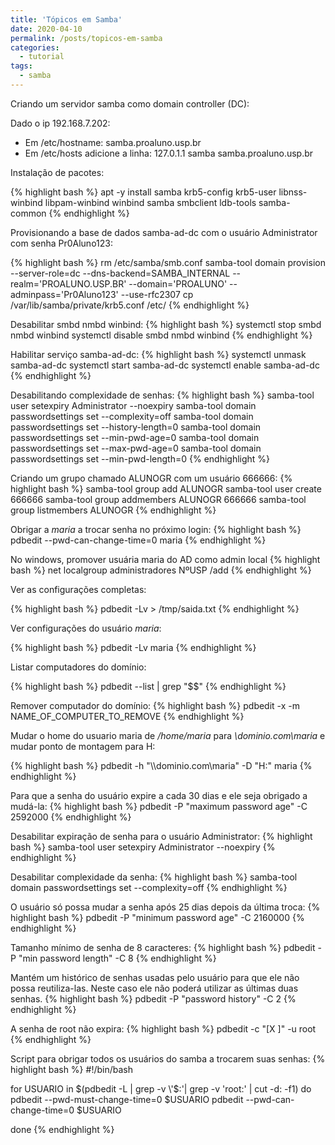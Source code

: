 ```yaml
---
title: 'Tópicos em Samba'
date: 2020-04-10
permalink: /posts/topicos-em-samba
categories:
  - tutorial
tags:
  - samba
---
```


Criando um servidor samba como domain controller (DC):

Dado o ip 192.168.7.202:

- Em /etc/hostname: samba.proaluno.usp.br
- Em /etc/hosts adicione a linha: 127.0.1.1 samba samba.proaluno.usp.br




Instalação de pacotes:

{% highlight bash %}
apt -y install samba krb5-config krb5-user libnss-winbind libpam-winbind winbind samba smbclient ldb-tools samba-common
{% endhighlight %} 

Provisionando a base de dados samba-ad-dc com o usuário Administrator com senha Pr0Aluno123:

{% highlight bash %}
rm /etc/samba/smb.conf
samba-tool domain provision --server-role=dc --dns-backend=SAMBA_INTERNAL --realm='PROALUNO.USP.BR' --domain='PROALUNO' --adminpass='Pr0Aluno123' --use-rfc2307
cp /var/lib/samba/private/krb5.conf /etc/
{% endhighlight %}

Desabilitar smbd nmbd winbind:
{% highlight bash %}
systemctl stop smbd nmbd winbind
systemctl disable smbd nmbd winbind
{% endhighlight %} 

Habilitar serviço samba-ad-dc:
{% highlight bash %}
systemctl unmask samba-ad-dc
systemctl start samba-ad-dc
systemctl enable samba-ad-dc 
{% endhighlight %}   

Desabilitando complexidade de senhas:
{% highlight bash %}
samba-tool user setexpiry Administrator --noexpiry 
samba-tool domain passwordsettings set --complexity=off
samba-tool domain passwordsettings set --history-length=0
samba-tool domain passwordsettings set --min-pwd-age=0
samba-tool domain passwordsettings set --max-pwd-age=0
samba-tool domain passwordsettings set --min-pwd-length=0
{% endhighlight %}  

Criando um grupo chamado ALUNOGR com um usuário 666666:
{% highlight bash %}
samba-tool group add ALUNOGR
samba-tool user create 666666
samba-tool group addmembers ALUNOGR 666666
samba-tool group listmembers ALUNOGR
{% endhighlight %}  

Obrigar a *maria* a trocar senha no próximo login:
{% highlight bash %}
pdbedit --pwd-can-change-time=0 maria
{% endhighlight %}

No windows, promover usuária maria do AD como admin local
{% highlight bash %}
net localgroup administradores NºUSP /add
{% endhighlight %}

Ver as configurações completas:

{% highlight bash %}
pdbedit -Lv > /tmp/saida.txt
{% endhighlight %}

Ver configurações do usuário *maria*:

{% highlight bash %}
pdbedit -Lv maria
{% endhighlight %}

Listar computadores do domínio:

{% highlight bash %}
pdbedit --list | grep "\$$"
{% endhighlight %}


Remover computador do domínio:
{% highlight bash %}
pdbedit -x -m NAME_OF_COMPUTER_TO_REMOVE
{% endhighlight %}

Mudar o home do usuario maria de */home/maria* para
*\\dominio.com\maria* e mudar ponto de montagem
para H:

{% highlight bash %}
pdbedit -h "\\\\dominio.com\\maria" -D "H:" maria
{% endhighlight %}

Para que a senha do usuário expire a cada 30 dias e ele seja obrigado a
mudá-la:
{% highlight bash %}
pdbedit -P "maximum password age" -C 2592000
{% endhighlight %}

Desabilitar expiração de senha para o usuário Administrator:
{% highlight bash %}
samba-tool user setexpiry Administrator --noexpiry 
{% endhighlight %}

Desabilitar complexidade da senha:
{% highlight bash %}
samba-tool domain passwordsettings set --complexity=off
{% endhighlight %}

O usuário só possa mudar a senha após 25 dias depois da última
troca:
{% highlight bash %}
pdbedit -P "minimum password age" -C 2160000
{% endhighlight %}

Tamanho mínimo de senha de 8 caracteres:
{% highlight bash %}
pdbedit -P "min password length" -C 8
{% endhighlight %}

Mantém um histórico de senhas usadas pelo usuário para que ele não possa
reutiliza-las.
Neste caso ele não poderá utilizar as últimas duas senhas.
{% highlight bash %}
pdbedit -P "password history" -C 2
{% endhighlight %}

A senha de root não expira:
{% highlight bash %}
pdbedit -c "[X ]" -u root
{% endhighlight %}

Script para obrigar todos os usuários do samba a trocarem
suas senhas:
{% highlight bash %}
#!/bin/bash

for USUARIO in $(pdbedit -L | grep -v \'$:\'| grep -v \'root:\' | cut -d:
-f1)
do
   pdbedit --pwd-must-change-time=0 $USUARIO
   pdbedit --pwd-can-change-time=0 $USUARIO

done
{% endhighlight %}

